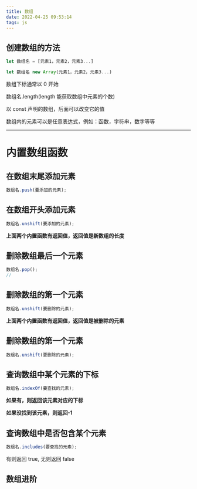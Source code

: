 ```yaml
---
title: 数组
date: 2022-04-25 09:53:14
tags: js
---
```


## 创建数组的方法

```js
let 数组名 = [元素1，元素2，元素3...]

let 数组名 new Array(元素1，元素2，元素3...)
```

数组下标通常以 0 开始

数组名.length(length 能获取数组中元素的个数)

以 const 声明的数组，后面可以改变它的值

数组内的元素可以是任意表达式，例如：函数，字符串，数字等等

---

# 内置数组函数

## 在数组末尾添加元素

```js
数组名.push(要添加的元素);
```

## 在数组开头添加元素

```js
数组名.unshift(要添加的元素);
```

**上面两个内置函数有返回值，返回值是新数组的长度**

## 删除数组最后一个元素

```js
数组名.pop();
//
```

## 删除数组的第一个元素

```js
数组名.unshift(要删除的元素);
```

**上面两个内置函数有返回值，返回值是被删除的元素**

## 删除数组的第一个元素

```js
数组名.unshift(要删除的元素);
```

## 查询数组中某个元素的下标

```js
数组名.indexOf(要查找的元素);
```

**如果有，则返回该元素对应的下标**

**如果没找到该元素，则返回-1**

## 查询数组中是否包含某个元素

```js
数组名.includes(要查找的元素);
```

有则返回 true,
无则返回 false

## 数组进阶
